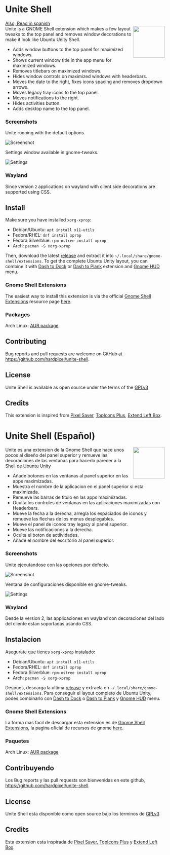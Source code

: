 # Unite Shell
<a href="https://github.com/hardpixel/unite-shell/edit/master/README.md#unite-shell-espa%C3%B1ol">Also, Read in spanish</a> <br>
[<img src="https://raw.githubusercontent.com/andyholmes/gnome-shell-extensions-badge/master/get-it-on-ego.svg?sanitize=true" height="100" align="right">](https://extensions.gnome.org/extension/1287/unite/)
Unite is a GNOME Shell extension which makes a few layout tweaks to the top panel and removes window decorations to make it look like Ubuntu Unity Shell.

* Adds window buttons to the top panel for maximized windows.
* Shows current window title in the app menu for maximized windows.
* Removes titlebars on maximized windows.
* Hides window controls on maximized windows with headerbars.
* Moves the date to the right, fixes icons spacing and removes dropdown arrows.
* Moves legacy tray icons to the top panel.
* Moves notifications to the right.
* Hides activities button.
* Adds desktop name to the top panel.

### Screenshots
Unite running with the default options.

![Screenshot](https://raw.githubusercontent.com/hardpixel/unite-shell/master/screenshot.png)

Settings window available in gnome-tweaks.

![Settings](https://raw.githubusercontent.com/hardpixel/unite-shell/master/settings.png)

### Wayland
Since version `2` applications on wayland with client side decorations are supported using CSS.

## Install
Make sure you have installed `xorg-xprop`:

* Debian/Ubuntu: `apt install x11-utils`
* Fedora/RHEL: `dnf install xprop`
* Fedora Silverblue: `rpm-ostree install xprop`
* Arch: `pacman -S xorg-xprop`

Then, download the latest [release](https://github.com/hardpixel/unite-shell/releases) and extract it into `~/.local/share/gnome-shell/extensions`. To get the complete Ubuntu Unity layout, you can combine it with [Dash to Dock](https://github.com/micheleg/dash-to-dock) or [Dash to Plank](https://github.com/hardpixel/dash-to-plank) extension and [Gnome HUD](https://github.com/hardpixel/gnome-hud) menu.

### Gnome Shell Extensions
The easiest way to install this extension is via the official [Gnome Shell Extensions](https://extensions.gnome.org) resource page [here](https://extensions.gnome.org/extension/1287/unite).

### Packages
Arch Linux: [AUR package](https://aur.archlinux.org/packages/gnome-shell-extension-unite)

## Contributing
Bug reports and pull requests are welcome on GitHub at https://github.com/hardpixel/unite-shell.

## License
Unite Shell is available as open source under the terms of the [GPLv3](http://www.gnu.org/licenses/gpl-3.0.en.html)

## Credits
This extension is inspired from [Pixel Saver](https://github.com/deadalnix/pixel-saver), [TopIcons Plus](https://github.com/phocean/TopIcons-plus), [Extend Left Box](https://github.com/StephenPCG/extend-left-box).


# Unite Shell (Español)
[<img src="https://raw.githubusercontent.com/andyholmes/gnome-shell-extensions-badge/master/get-it-on-ego.svg?sanitize=true" height="100" align="right">](https://extensions.gnome.org/extension/1287/unite/)
Unite es una extension de la Gnome Shell que hace unos pocos al diseño del panel superior y remueve las decoraciones de las ventanas para hacerlo parecer a la Shell de Ubuntu Unity

* Añade botones en las ventanas al panel superior en las apps maximizadas.
* Muestra el nombre de la aplicacion en el panel superior si esta maximizada.
* Remueve las barras de titulo en las apps maximizadas.
* Oculta los controles de ventanas en las aplicaciones maximizadas con Headerbars.
* Mueve la fecha a la derecha, arregla los espaciados de iconos y remueve las flechas de los menus desplegables.
* Mueve el panel de iconos tray legacy al panel superior.
* Mueve las notificaciones a la derecha.
* Oculta el boton de actiividades.
* Añade el nombre del escritorio al panel superior.

### Screenshots
Unite ejecutandose con las opciones por defecto.

![Screenshot](https://raw.githubusercontent.com/hardpixel/unite-shell/master/screenshot.png)

Ventana de configuraciones disponible en gnome-tweaks.

![Settings](https://raw.githubusercontent.com/hardpixel/unite-shell/master/settings.png)

### Wayland
Desde la version 2, las applicaciones en wayland con decoraciones del lado del cliente estan soportadas usando CSS.

## Instalacion
Asegurate que tienes `xorg-xprop` instalado:

* Debian/Ubuntu: `apt install x11-utils`
* Fedora/RHEL: `dnf install xprop`
* Fedora Silverblue: `rpm-ostree install xprop`
* Arch: `pacman -S xorg-xprop`

Despues, descarga la ultima [release](https://github.com/hardpixel/unite-shell/releases) y extraela en `~/.local/share/gnome-shell/extensions`. Para conseguir el layout completo de Ubuntu Unity, podes combinarlo con [Dash to Dock](https://github.com/micheleg/dash-to-dock) o [Dash to Plank](https://github.com/hardpixel/dash-to-plank) y [Gnome HUD](https://github.com/hardpixel/gnome-hud) menu.

### Gnome Shell Extensions
La forma mas facil de descargar esta extension es de  [Gnome Shell Extensions](https://extensions.gnome.org), la pagina oficial de recursos de gnome [here](https://extensions.gnome.org/extension/1287/unite).

### Paquetes
Arch Linux: [AUR package](https://aur.archlinux.org/packages/gnome-shell-extension-unite)

## Contribuyendo
Los Bug reports y las pull requests son bienvenidas en este github, https://github.com/hardpixel/unite-shell.

## License
Unite Shell esta disponible como open source bajo los terminos de [GPLv3](http://www.gnu.org/licenses/gpl-3.0.en.html)

## Credits
Esta extension esta inspirada de [Pixel Saver](https://github.com/deadalnix/pixel-saver), [TopIcons Plus](https://github.com/phocean/TopIcons-plus) y [Extend Left Box](https://github.com/StephenPCG/extend-left-box).
